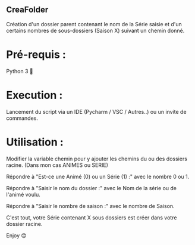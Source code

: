 ## CreaFolder
 Création d'un dossier parent contenant le nom de la Série saisie et d'un certains nombres de sous-dossiers (Saison X) suivant un chemin donné.
 
 # Pré-requis :
 Python 3 🐍
 
 # Execution :
 Lancement du script via un IDE (Pycharm / VSC / Autres..) ou un invite de commandes. 
 
 # Utilisation :
 Modifier la variable chemin pour y ajouter les chemins du ou des dossiers racine. (Dans mon cas ANIMES ou SERIE)

 Répondre à "Est-ce une Animé (0) ou un Série (1) :" avec le nombre 0 ou 1.
 
 Répondre à "Saisir le nom du dossier :" avec le Nom de la série ou de l'animé voulu.
 
 Répondre à "Saisir le nombre de saison :" avec le nombre de Saison.
 
 C'est tout, votre Série contenant X sous dossiers est créer dans votre dossier racine.
 
 Enjoy 😊
 
